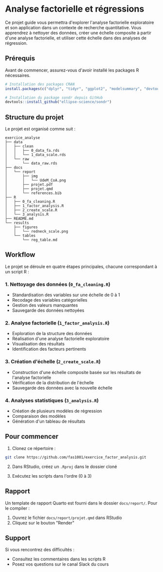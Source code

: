 # Analyse factorielle et régressions

Ce projet guide vous permettra d'explorer l'analyse factorielle exploratoire et son application dans un contexte de recherche quantitative. Vous apprendrez à nettoyer des données, créer une échelle composite à partir d'une analyse factorielle, et utiliser cette échelle dans des analyses de régression.

## Prérequis

Avant de commencer, assurez-vous d'avoir installé les packages R nécessaires.

```r
# Installation des packages CRAN
install.packages(c("dplyr", "tidyr", "ggplot2", "modelsummary", "devtools"))

# Installation du package sondr depuis GitHub
devtools::install_github("ellipse-science/sondr")
```

## Structure du projet

Le projet est organisé comme suit :

```
exercice_analyse
├── data
│   ├── clean
│   │   ├── 0_data_fa.rds
│   │   └── 1_data_scale.rds
│   └── raw
│       └── data_raw.rds
├── docs
│   └── report
│       ├── img
│       │   └── UdeM_CoA.png
│       ├── projet.pdf
│       ├── projet.qmd
│       └── references.bib
├── R
│   ├── 0_fa_cleaning.R
│   ├── 1_factor_analysis.R
│   ├── 2_create_scale.R
│   └── 3_analysis.R
├── README.md
└── results
    ├── figures
    │   └── redneck_scale.png
    └── tables
        └── reg_table.md
```

## Workflow

Le projet se déroule en quatre étapes principales, chacune correspondant à un script R :

### 1. Nettoyage des données (`0_fa_cleaning.R`)
- Standardisation des variables sur une échelle de 0 à 1
- Recodage des variables catégorielles
- Gestion des valeurs manquantes
- Sauvegarde des données nettoyées

### 2. Analyse factorielle (`1_factor_analysis.R`)
- Exploration de la structure des données
- Réalisation d'une analyse factorielle exploratoire
- Visualisation des résultats
- Identification des facteurs pertinents

### 3. Création d'échelle (`2_create_scale.R`)
- Construction d'une échelle composite basée sur les résultats de l'analyse factorielle
- Vérification de la distribution de l'échelle
- Sauvegarde des données avec la nouvelle échelle

### 4. Analyses statistiques (`3_analysis.R`)
- Création de plusieurs modèles de régression
- Comparaison des modèles
- Génération d'un tableau de résultats

## Pour commencer

1. Clonez ce répertoire :
```bash
git clone https://github.com/fas1001/exercice_factor_analysis.git
```

2. Dans RStudio, créez un `.Rproj` dans le dossier cloné


3. Exécutez les scripts dans l'ordre (0 à 3)

## Rapport

Un template de rapport Quarto est fourni dans le dossier `docs/report/`. Pour le compiler :

1. Ouvrez le fichier `docs/report/projet.qmd` dans RStudio
2. Cliquez sur le bouton "Render"

## Support

Si vous rencontrez des difficultés :
- Consultez les commentaires dans les scripts R
- Posez vos questions sur le canal Slack du cours
